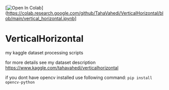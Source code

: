 [![Open In Colab](https://colab.research.google.com/assets/colab-badge.svg)](https://colab.research.google.com/github/TahaVahedi/VerticalHorizontal/blob/main/vertical_horizontal.ipynb]

# VerticalHorizontal
my kaggle dataset processing scripts

for more details see my dataset description <https://www.kaggle.com/tahavahedi/verticalhorizontal>


if you dont have opencv installed use following command:
`pip install opencv-python`
